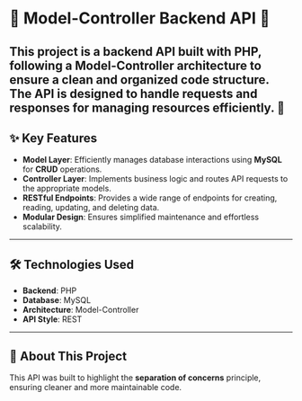 # 🌟 **Model-Controller Backend API** 🌟

This project is a backend API built with PHP, following a Model-Controller architecture to ensure a clean and organized code structure. The API is designed to handle requests and responses for managing resources efficiently. 🚀 
---

## ✨ **Key Features**
- **Model Layer**: Efficiently manages database interactions using **MySQL** for **CRUD** operations.  
- **Controller Layer**: Implements business logic and routes API requests to the appropriate models.  
- **RESTful Endpoints**: Provides a wide range of endpoints for creating, reading, updating, and deleting data.  
- **Modular Design**: Ensures simplified maintenance and effortless scalability.  

---

## 🛠️ **Technologies Used**
- **Backend**: PHP  
- **Database**: MySQL  
- **Architecture**: Model-Controller  
- **API Style**: REST  

---

## 📖 **About This Project**
This API was built to highlight the **separation of concerns** principle, ensuring cleaner and more maintainable code. 
